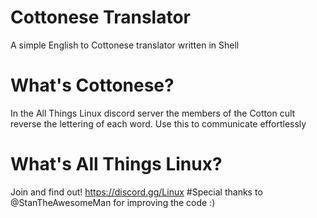 # Cottonese Translator
A simple English to Cottonese translator written in Shell

# What's Cottonese? 
In the All Things Linux discord server the members of the Cotton cult reverse the lettering of each word. Use this to communicate effortlessly 

# What's All Things Linux?
Join and find out! https://discord.gg/Linux
#Special thanks to @StanTheAwesomeMan for improving the code :)
